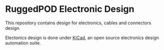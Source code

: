 # RuggedPOD Electronic Design

This repository contains design for electronics, cables and connectors design.

Electonics design is done under [KiCad](http://kicad-pcb.org/), an open source electronics design automation suite.
